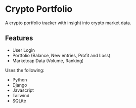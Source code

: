 # Crypto Portfolio
A crypto portfolio tracker with insight into crypto market data.

## Features
* User Login
* Portfolio (Balance, New entries, Profit and Loss)
* Marketcap Data (Volume, Ranking)

Uses the following:
- Python
- Django
- Javascript
- Tailwind
- SQLite
